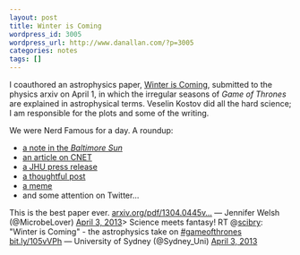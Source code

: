 ```yaml
---
layout: post
title: Winter is Coming
wordpress_id: 3005
wordpress_url: http://www.danallan.com/?p=3005
categories: notes
tags: []
---
```


I coauthored an astrophysics paper, [Winter is Coming](http://arxiv.org/pdf/1304.0445v1.pdf), submitted to the physics arxiv on April 1, in which the irregular seasons of _Game of Thrones_ are explained in astrophysical terms. Veselin Kostov did all the hard science; I am responsible for the plots and some of the writing.

We were Nerd Famous for a day. A roundup:
- [a note in the _Baltimore Sun_](http://articles.baltimoresun.com/2013-06-11/entertainment/bal-game-of-thrones-weird-weather-seasons-20130611_1_thrones-westeros-hopkins-students)
- [an article on CNET](http://news.cnet.com/8301-17938_105-57589223-1/scientists-dissect-the-weather-in-game-of-thrones/)
- [a JHU press release](http://hub.jhu.edu/2013/06/11/game-of-thrones-season-hypothesis)
- [a thoughtful post](http://www.mikebrotherton.com/2013/04/03/game-of-thrones-astronomy-by-astronomers/)
- [a meme](http://www.itsokaytobesmart.com/post/47045975478/scientists-determine-that-the-weirdness-of-seasons)
- and some attention on Twitter...
> 
This is the best paper ever. [arxiv.org/pdf/1304.0445v…](http://t.co/rIOsUjC54S "http://arxiv.org/pdf/1304.0445v1.pdf")
&mdash; Jennifer Welsh (@MicrobeLover) [April 3, 2013](https://twitter.com/MicrobeLover/status/319539302629523456)<script async src="//platform.twitter.com/widgets.js" charset="utf-8"></script>> 
Science meets fantasy! RT @[scibry](https://twitter.com/scibry): "Winter is Coming" - the astrophysics take on [#gameofthrones](https://twitter.com/search/%23gameofthrones) [bit.ly/105vVPh](http://t.co/z4JWiR9V6p "http://bit.ly/105vVPh")
&mdash; University of Sydney (@Sydney_Uni) [April 3, 2013](https://twitter.com/Sydney_Uni/status/319266000036048896)<script async src="//platform.twitter.com/widgets.js" charset="utf-8"></script>
